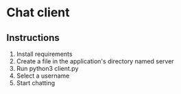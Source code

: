 # Chat client

## Instructions

1. Install requirements
2. Create a file in the application's directory named server
3. Run python3 client.py
4. Select a username
5. Start chatting
